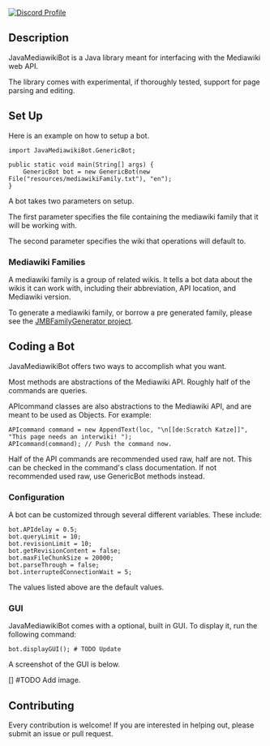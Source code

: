[![Discord Profile](https://img.shields.io/badge/Discord-7289DA?style=for-the-badge&logo=discord&logoColor=white)](https://www.discordapp.com/users/244908008155512832)

## Description

JavaMediawikiBot is a Java library meant for interfacing with the Mediawiki web API.

The library comes with experimental, if thoroughly tested, support for page parsing and editing.

## Set Up

Here is an example on how to setup a bot.

```
import JavaMediawikiBot.GenericBot;

public static void main(String[] args) {
	GenericBot bot = new GenericBot(new File("resources/mediawikiFamily.txt"), "en");
}
```

A bot takes two parameters on setup.

The first parameter specifies the file containing the mediawiki family that it will be working with.

The second parameter specifies the wiki that operations will default to.

### Mediawiki Families

A mediawiki family is a group of related wikis. It tells a bot data about the wikis it can work with, including their abbreviation, API location, and Mediawiki version.


To generate a mediawiki family, or borrow a pre generated family, please see the [JMBFamilyGenerator project](https://github.com/Choco31415/JMBFamilyGenerator).

## Coding a Bot

JavaMediawikiBot offers two ways to accomplish what you want.

Most methods are abstractions of the Mediawiki API. Roughly half of the commands are queries.

APIcommand classes are also abstractions to the Mediawiki API, and are meant to be used as Objects. For example:

```
APIcommand command = new AppendText(loc, "\n[[de:Scratch Katze]]", "This page needs an interwiki! ");
APIcommand(command); // Push the command now.
```

Half of the API commands are recommended used raw, half are not. This can be checked in the command's class documentation. If not recommended used raw, use GenericBot methods instead.

### Configuration

A bot can be customized through several different variables. These include:

```
bot.APIdelay = 0.5;
bot.queryLimit = 10;
bot.revisionLimit = 10;
bot.getRevisionContent = false;
bot.maxFileChunkSize = 20000;
bot.parseThrough = false;
bot.interruptedConnectionWait = 5;
```

The values listed above are the default values.

### GUI

JavaMediawikiBot comes with a optional, built in GUI. To display it, run the following command:

```
bot.displayGUI(); # TODO Update
```

A screenshot of the GUI is below.

[] #TODO Add image.

## Contributing

Every contribution is welcome! If you are interested in helping out, please submit an issue or pull request.